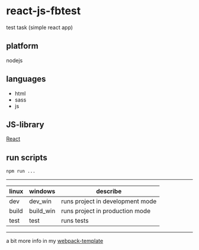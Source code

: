 # react-js-fbtest

test task (simple react app)

## platform

nodejs

## languages

- html
- sass
- js

## JS-library

[React](https://reactjs.org/)

## run scripts

```bash
npm run ...
```
---
| linux | windows   | describe                          |
| ----- | --------- | --------                          |
| dev   | dev_win   | runs project in development mode  |
| build | build_win | runs project in production mode   |
| test  | test      | runs tests                        |
---

a bit more info in my [webpack-template](https://github.com/dimitriskot/webpack-template)
